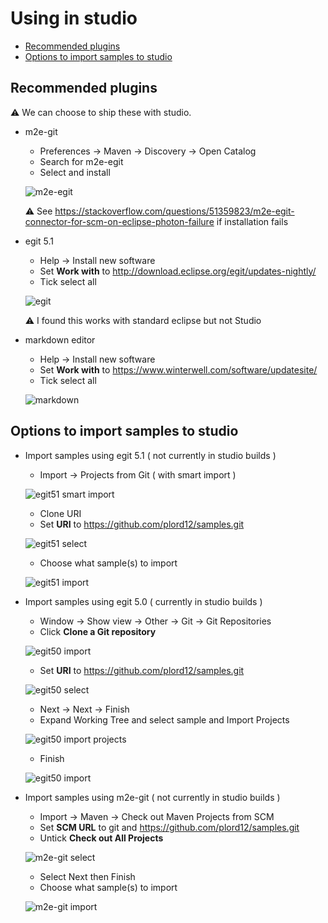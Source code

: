 # Using in studio

* [Recommended plugins](#recommended-plugins)
* [Options to import samples to studio](#options-to-import-samples-to-studio)

## Recommended plugins

:warning: We can choose to ship these with studio.

* m2e-git
    * Preferences -> Maven -> Discovery -> Open Catalog
    * Search for m2e-egit
    * Select and install

    ![m2e-egit](m2e-egit.png)

    :warning: See https://stackoverflow.com/questions/51359823/m2e-egit-connector-for-scm-on-eclipse-photon-failure if installation fails

* egit 5.1
    * Help -> Install new software
    * Set **Work with** to http://download.eclipse.org/egit/updates-nightly/
    * Tick select all

    ![egit](egit.png)

    :warning: I found this works with standard eclipse but not Studio

* markdown editor
    * Help -> Install new software
    * Set **Work with** to https://www.winterwell.com/software/updatesite/
    * Tick select all

    ![markdown](markdown.png)

## Options to import samples to studio
 
* Import samples using egit 5.1 ( not currently in studio builds )

    * Import -> Projects from Git ( with smart import )

    ![egit51 smart import](egit51-smartimport.png)

    * Clone URI
    * Set **URI** to https://github.com/plord12/samples.git

    ![egit51 select](egit51-select.png)

    * Choose what sample(s) to import

    ![egit51 import](egit51-import.png)

* Import samples using egit 5.0 ( currently in studio builds )

    * Window -> Show view -> Other -> Git -> Git Repositories
    * Click **Clone a Git repository**

    ![egit50 import](egit50-clone.png)

    * Set **URI** to https://github.com/plord12/samples.git

    ![egit50 select](egit50-select.png)

    * Next -> Next -> Finish
    * Expand Working Tree and select sample and Import Projects

    ![egit50 import projects](egit50-importprojects.png)

    * Finish

    ![egit50 import](egit50-import.png)

* Import samples using m2e-git ( not currently in studio builds )

    * Import -> Maven -> Check out Maven Projects from SCM
    * Set **SCM URL** to git and https://github.com/plord12/samples.git
    * Untick **Check out All Projects**

    ![m2e-git select](m2e-git-select.png)

    * Select Next then Finish
    * Choose what sample(s) to import

    ![m2e-git import](m2e-git-import.png)
